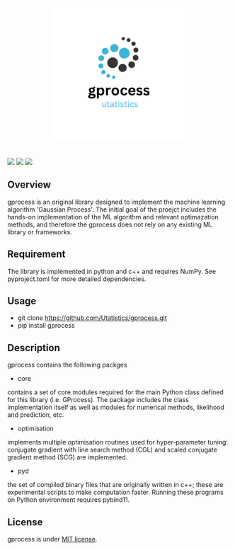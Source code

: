 <h1 align="center">
<img src="/logo/gprocess.png" width="300">
</h1><br>

<img src="https://img.shields.io/badge/-Python-F9DC3E.svg?logo=python&style=flat">
<img src="https://img.shields.io/badge/-Linux-6C6694.svg?logo=linux&style=flat">
<img src="https://img.shields.io/badge/-Windows-0078D6.svg?logo=windows&style=flat">

## Overview
gprocess is an original library designed to implement the machine learning algorithm 'Gaussian Process'. The initial goal of the proejct includes the hands-on implementation of the ML algorithm and relevant optimazation methods, and therefore the gprocess does not rely on any existing ML library or frameworks. 

## Requirement
The library is implemented in python and c++ and requires NumPy. See pyproject.toml for more detailed dependencies.

## Usage
* git clone https://github.com/Utatistics/gprocess.git
* pip install gprocess

## Description
gprocess contains the following packges

- core

contains a set of core modules required for the main Python class defined for this library (i.e. GProcess). The package includes the class implementation itself as well as modules for numerical methods, likelihood and prediction, etc.

- optimisation 

implements multiple optimisation routines used for hyper-parameter tuning: conjugate gradient with line search method (CGL) and scaled conjugate gradient method (SCG) are implemented.

- pyd

the set of compiled binary files that are originally written in c++; these are experimental scripts to make computation faster. Running these programs on Python environment requires pybind11.

## License
gprocess is under [MIT license](https://en.wikipedia.org/wiki/MIT_License).
